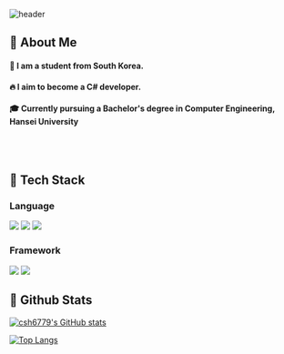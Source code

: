 ![header](https://capsule-render.vercel.app/api?type=waving&color=gradient&height=200&section=header&text=welcome%20to%20my%20lab%F0%9F%A4%97)

 ## 👀 About Me
  #### :raising_hand: I am a student from South Korea.<br/>
  #### :fire: I aim to become a C# developer.<br/>
  #### :mortar_board: Currently pursuing a Bachelor's degree in Computer Engineering, Hansei University 
 <br/>
  <br/>

## 🧱 Tech Stack
### Language
<!--C#-->
<img src="https://img.shields.io/badge/CSharp-A179DC?style=flat-square&logo=.NET&logoColor=white"/>
<!--Python-->
<img src="https://img.shields.io/badge/Python-3776AB?style=flat-square&logo=Python&logoColor=white"/>
<!--HTML5-->
<img src="https://img.shields.io/badge/HTML5-E34F26?style=flat-square&logo=HTML5&logoColor=white"/>

### Framework  
<!--unity-->
<img src="https://img.shields.io/badge/unity-FFFFFF?style=flat-square&logo=unity&logoColor=black"/>

<!--.net-->
<img src="https://img.shields.io/badge/ASP.net-512bd4?style=flat-square&logo=.net&logoColor=white"/>

## 🤔 Github Stats
  
[![csh6779's GitHub stats](https://github-readme-stats.vercel.app/api?username=csh6779)](https://github.com/anuraghazra/github-readme-stats)



 [![Top Langs](https://github-readme-stats.vercel.app/api/top-langs/?username=csh6779)](https://github.com/anuraghazra/github-readme-stats)
